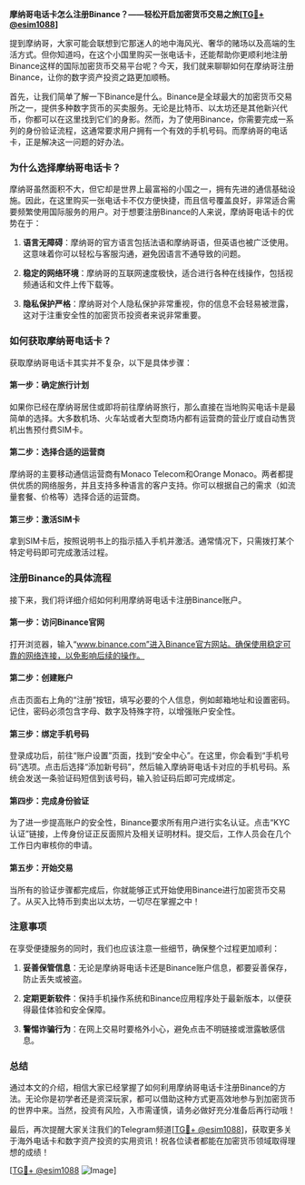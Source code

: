 **摩纳哥电话卡怎么注册Binance？——轻松开启加密货币交易之旅[[TG💪+ @esim1088](https://t.me/s/esim1088)]**

提到摩纳哥，大家可能会联想到它那迷人的地中海风光、奢华的赌场以及高端的生活方式。但你知道吗，在这个小国里购买一张电话卡，还能帮助你更顺利地注册Binance这样的国际加密货币交易平台呢？今天，我们就来聊聊如何在摩纳哥注册Binance，让你的数字资产投资之路更加顺畅。

首先，让我们简单了解一下Binance是什么。Binance是全球最大的加密货币交易所之一，提供多种数字货币的买卖服务。无论是比特币、以太坊还是其他新兴代币，你都可以在这里找到它们的身影。然而，为了使用Binance，你需要完成一系列的身份验证流程，这通常要求用户拥有一个有效的手机号码。而摩纳哥的电话卡，正是解决这一问题的好办法。

### 为什么选择摩纳哥电话卡？

摩纳哥虽然面积不大，但它却是世界上最富裕的小国之一，拥有先进的通信基础设施。因此，在这里购买一张电话卡不仅方便快捷，而且信号覆盖良好，非常适合需要频繁使用国际服务的用户。对于想要注册Binance的人来说，摩纳哥电话卡的优势在于：

1. **语言无障碍**：摩纳哥的官方语言包括法语和摩纳哥语，但英语也被广泛使用。这意味着你可以轻松与客服沟通，避免因语言不通导致的问题。
   
2. **稳定的网络环境**：摩纳哥的互联网速度极快，适合进行各种在线操作，包括视频通话和文件上传下载等。

3. **隐私保护严格**：摩纳哥对个人隐私保护非常重视，你的信息不会轻易被泄露，这对于注重安全性的加密货币投资者来说非常重要。

### 如何获取摩纳哥电话卡？

获取摩纳哥电话卡其实并不复杂，以下是具体步骤：

#### 第一步：确定旅行计划
如果你已经在摩纳哥居住或即将前往摩纳哥旅行，那么直接在当地购买电话卡是最简单的选择。大多数机场、火车站或者大型商场内都有运营商的营业厅或自动售货机出售预付费SIM卡。

#### 第二步：选择合适的运营商
摩纳哥的主要移动通信运营商有Monaco Telecom和Orange Monaco。两者都提供优质的网络服务，并且支持多种语言的客户支持。你可以根据自己的需求（如流量套餐、价格等）选择合适的运营商。

#### 第三步：激活SIM卡
拿到SIM卡后，按照说明书上的指示插入手机并激活。通常情况下，只需拨打某个特定号码即可完成激活过程。

### 注册Binance的具体流程

接下来，我们将详细介绍如何利用摩纳哥电话卡注册Binance账户。

#### 第一步：访问Binance官网
打开浏览器，输入“www.binance.com”进入Binance官方网站。确保使用稳定可靠的网络连接，以免影响后续的操作。

#### 第二步：创建账户
点击页面右上角的“注册”按钮，填写必要的个人信息，例如邮箱地址和设置密码。记住，密码必须包含字母、数字及特殊字符，以增强账户安全性。

#### 第三步：绑定手机号码
登录成功后，前往“账户设置”页面，找到“安全中心”。在这里，你会看到“手机号码”选项。点击后选择“添加新号码”，然后输入摩纳哥电话卡对应的手机号码。系统会发送一条验证码短信到该号码，输入验证码后即可完成绑定。

#### 第四步：完成身份验证
为了进一步提高账户的安全性，Binance要求所有用户进行实名认证。点击“KYC认证”链接，上传身份证正反面照片及相关证明材料。提交后，工作人员会在几个工作日内审核你的申请。

#### 第五步：开始交易
当所有的验证步骤都完成后，你就能够正式开始使用Binance进行加密货币交易了。从买入比特币到卖出以太坊，一切尽在掌握之中！

### 注意事项

在享受便捷服务的同时，我们也应该注意一些细节，确保整个过程更加顺利：

1. **妥善保管信息**：无论是摩纳哥电话卡还是Binance账户信息，都要妥善保存，防止丢失或被盗。

2. **定期更新软件**：保持手机操作系统和Binance应用程序处于最新版本，以便获得最佳体验和安全保障。

3. **警惕诈骗行为**：在网上交易时要格外小心，避免点击不明链接或泄露敏感信息。

### 总结

通过本文的介绍，相信大家已经掌握了如何利用摩纳哥电话卡注册Binance的方法。无论你是初学者还是资深玩家，都可以借助这种方式更高效地参与到加密货币的世界中来。当然，投资有风险，入市需谨慎，请务必做好充分准备后再行动哦！

最后，再次提醒大家关注我们的Telegram频道[[TG💪+ @esim1088](https://t.me/s/esim1088)]，获取更多关于海外电话卡和数字资产投资的实用资讯！祝各位读者都能在加密货币领域取得理想的成绩！

[[TG💪+ @esim1088](https://t.me/s/esim1088) ![Image](https://i.postimg.cc/4NQfJmqS/Snipaste-2025-05-13-00-14-12.png)]